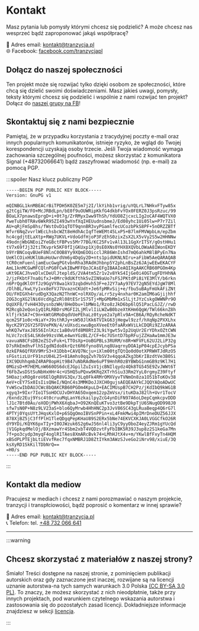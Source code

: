 # Kontakt

Masz pytania lub pomysły którymi chcesz się podzielić? A może chcesz nas wesprzeć bądź zaproponować jakąś współpracę?

📧 Adres email: [kontakt@tranzycja.pl](mailto:kontakt@tranzycja.pl)  
🌐 Facebook: [facebook.com/tranzycjapl](https://www.facebook.com/tranzycjapl/)  

## Dołącz do naszej społeczności

<script type="text/javascript" src="https://webform.statslive.info/ow/eyJpdiI6IkdnU2pPVWNwUmdPWFpTWURabENMaE1oMEpSMnBcL1B4Tkl1XC9GV21TMjBrTT0iLCJ2YWx1ZSI6InRzXC9XTXZhaUlXM3Q0SVpMdXRRWlBITlNFNmVFbDZLVXJuRHBaUFlibjE0PSIsIm1hYyI6ImVmYzRjOGIwNmVmNjcwODI4NWIzNDVkMmNiYTZlNGU2ZGIzMTVjMTFmNGU5ZWM1ODg2YzNjZTJmN2FhMjE0ZjcifQ=="></script>

Ten projekt może się rozwijać tylko dzięki osobom ze społeczności, które chcą się dzielić swoimi doświadczeniami. Masz jakieś uwagi, pomysły, teksty którymi chcesz się podzielić i wspólnie z nami rozwijać ten projekt? Dołącz do [naszej grupy na FB](https://www.facebook.com/groups/889108318556729)!

## Skontaktuj się z nami bezpiecznie

Pamiętaj, że w przypadku korzystania z tracydyjnej poczty e-mail oraz innych popularnych komunikatorów, istnieje ryzyko, że wgląd do Twojej korespondencji uzyskają osoby trzecie. Jeśli Twoja wiadomość wymaga zachowania szczególnej poufności, możesz skorzystać z komunikatora Signal (+48732066641) bądź zaszyfrować wiadomość (np. e-mail) za pomocą PGP.

:::spoiler Nasz klucz publiczny PGP

```
-----BEGIN PGP PUBLIC KEY BLOCK-----
Version: GnuPG v1

mQINBGL1knMBEACrBiTPDH5K0ZE5m7j2I/lkYihb1vrig/uYQLrL7NHkvFTyw85x
g2tCgiTW/FO+McJRBdLpn/bE0f9uOUWRipKkfG4dkbFvYOx0FERZ0J3psRzuc/99
BOaLX7pnawsEprgD+i+0t7g/ZrRMyxIww9ThSh/YdUO8ZjcxcLIg2oCAF4WQTVX0
PweTubh0TRAv6WkR95ZI493wYnfXqIHEUudnsbmeJ/Ed08yhc1Ui05lw+P7r7Zil
AU+qRjFmSp8hs/fWstOvD1qTOT9qnnBR3vyPGamlfecUCozbPkS8PF+5nORZZBTf
Wfvr6NqZvvrlWEcLhsbcWZt8eHdhAcIqfTeWEMt45LxP5+B7lmFMVWpbLm/epZbm
hc4cgdjtELaXtp+RWg7UKVL+VdoGdfHjoP3FzEhS0zixZsX2LX5vVy2S5w2HHNNw
49odnjWbGNEoiZYeGBctFBPvs5Mr77BG/KC25Fv1vAl13L1GgXrITSY/gOstHHu1
tV7x69fJj32tiTKvprk5KF0fIjGKUxp1Xj0sE0XNs0YHX8XQVbLOWaA8IWonEKDY
b9YrBNCoqvBUeF8NlnC0OB8Yy9XQmEOOicclJR86WnIshd7mQ6ahkM8lBPyEn7Na
UeKlCOixHUKlUAuHoUwrdVm6y4DqGy2D+nts1pidUKNLNIru+aFibW5AeQARAQAB
tCR0cmFuenljamEucGwgPGtvbnRha3RAdHJhbnp5Y2phLnBsZz6JAjwEEwEKACYF
AmL1knMCGwMFCQlnPG0FCwkIBwMFFQoJCAsEFgIBAAIeAQIXgAAKCRB60PGOm4Kp
uKt9EACJhveDlxCDeUlJtepldS/2VA4tm5Zr1v2v8YkS4IjGe0i4OGTugFDYHhNA
2/jzFKbtF7na0ifxJ+0Mrc9dUKfthk5vZIN9aUo7sFSJPKtdPi8iYE3MlY/b6rkn
n6PrQgdKlOYfJz9GgVY8wa1kV3zqbdHvh53F+eJ2Y7aAy97EV72gN5EYdJgW78Ml
/DlhBL/kwLYy1vx8eFVJ7UvaznCKUdt+Je6fpMRvSij+e/fbu5uBAyFmUkAFiZNt
OU/FHIGXh4rudDgX3QazN2ThnWC+olRXOy/aLrr5zy4nxhar0K2amIM6aGjijhhf
2OG3cgXG2lNi6VcdXgZzRl08tESr1S7STj+MpGMbMm1xSlLjtJYzCskgOWWNPr9O
OqUXF8/fvH4H3OysnbzWH/8HeDbu+lbMWo1/Rzo8zJkD6bp6lQ51PacLGJZ//rwD
M2Rcgb2eQon1yQ1RLRBDrsMGFI2LjMlvlIiLWZwB0bzeXtKHm6QgW/TWl66knZ8h
klfjrk5A7+C9n+kWtGRMoDqdVUePEhaLz0tyye2a7pRlv9A+CB6A/RQyRcheNdKT
qcm2SF1o0c+NiaY+J9sthRJy+sW50JlKk6TVIkG63jHegwl9zzf/hXqNp2PXXLhx
NycKZ9Y2GY25FDVePKN/4/xUXsdixwuBgoXVeeEtOfaARxWViLkCDQRi9ZJzARAA
whKQ7wYaxJ8556InlKzc1aB0vUfd8M8Rt23L9iYgwt5vIp2UqUr2ErYDhxOZtCWN
hLVc7zcES4LSKde99zsVWLe4wnYGzBLZ/CF+6c7USntD7bpRFujZZHaAw1mmJE3w
vavuaN8CFsDB2eZSIvFuk+LTTOsXp+UoBGPBLs3RURM/n8R+WFVFL62UJ2LiP32g
D7sRkEmdhvFlhSIgdNIdo8krQzt6R6fyno8VLnq8UaqrnyDOA1pP04cpEJcybPSa
0zkEPA6QfRXV9MrS3+X1Dbb+CAVQ7Ncju+iXlm00tgTQtQo0d0otXPRWHTJdRzO5
sFGstizLUrF91nzU04L25+81Amhs0qqZvh7bSV3v4qqoAZkg3bKrIBzdtVe3B0Si
IXC9DUhhqmbZ4RAP8opHit9B47uNbRAdNe6uPT9HnhR0zBYBWbG1nmGB9z9Kl7H1
0MGzsD+M7HEMLnW660OS6dcEJGpilZuIsV1jcBNIlqydz4Qk8TG545E9ZvJWWt6T
f6FbZwsDStSuNbHxHHr4c+U5HQ5uPQxw9KRq2XTrhSiu33Rm2YyL0rgmyZ39Ftyf
5HOazjxROg8roV6ElQgR8VG3Qx/3Lq0Fk4RMrOMXVyvTVNmOn8za1O51bToKOv38
AeV+cEY7Sx0IsIisQNeI/NQnC4s3MMKDoJJXCH0gujsAEQEAAYkCJQQYAQoADwUC
YvWScwIbDAUJCWc8bQAKCRB60PGOm4KpuLD+EACIMUspB7CH2Pz/jKdIbQ9kWG1B
xgyq3+9Ixr7Io1TSoHOCUJvDHYA65Oxqem12zpZmVsx/ituKDaJ82lh+Uvr1TocV
/6xndz2Euj9Ysc4t0cruuMqLanY6zkailpyZcG4ynDiFN97A6oLDepCqmkcpvDDD
lJ1c7Btd0Au/oXODjPWhX6XqbaJ+O92KnQEuKTvo3ztBe9DkpTjU6SNugOD998J0
sfw7sN0P+N8z9LV23aS+blo6QyMrwb4HhHNC2p3JvV86SC43gLRuaBeqp4Q6rG7l
4PTYj0YqsUYtJHqsKxlO+p6SQgOmoIBVSnPPin+xL4FmkMwi4pIMrDneDUZ56JJX
878XjBZ5jC3ffPlH1TleQDgqPepKHaU89S2ERx5bNe74EKVCXKJA0LVGGCfkO26R
dY9YDi/KQYK6pxTIy+I0OJWzuk6S2g6wJ56nl4li3yC9yyOboZ4eyZJRm1gYUcQd
jV1GpkqdMelOj/BXzmawYr4Sbm2xbT4VQDzvtFyFbIBK5R39J3up8z2S1keGa7Mn
7f+po3cydp3myqF4oglR1TAes8XmARcBvk74+LMhHJtX4v+m/YKwlBfFxyTn4HQM
xBSdPLPTEjbLtiEVvfRec7fqxNMBRJ1D8ZtIYkm3AWzSJveGo2iNrv98/xiuE/3Q
ksXyRD1SkKilTDbNrQ==
=H0/s
-----END PGP PUBLIC KEY BLOCK-----
```

:::

## Kontakt dla mediow

Pracujesz w mediach i chcesz z nami porozmawiać o naszym projekcie, tranzycji i transpłciowości, bądź poprosić o komentarz w innej sprawie?

📧 Adres email: [kontakt@tranzycja.pl](mailto:kontakt@tranzycja.pl)  
📞 Telefon: tel. [+48 732 066 641](tel:+48732066641)

---

:::warning

## Chcesz skorzystać z materiałów z naszej strony?

Śmiało! Treści dostępne na naszej stronie, z pominięciem publikacji autorskich oraz gdy zaznaczone jest inaczej, rozwijane są na licencji uznanie autorstwa-na tych samych warunkach 3.0 Polska [(CC BY-SA 3.0 PL)](https://creativecommons.org/licenses/by-sa/3.0/pl/). To znaczy, że możesz skorzystać z nich nieodpłatnie, także przy innych projektach, pod warunkiem czytelnego wskazania autorstwa i zastosowania się do pozostałych zasad licencji. Dokładniejsze informacje znajdziesz w sekcji [licencja](/wsparcie/licencja).

:::
